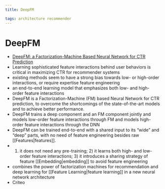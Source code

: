 ```yaml
---
title: DeepFM

tags: architecture recommender
---
```


# DeepFM
- [DeepFM: a Factorization-Machine Based Neural Network for CTR Prediction](https://arxiv.org/abs/1703.04247)
- Learning sophisticated feature interactions behind user behaviors is critical in maximizing CTR for recommender systems
- existing methods seem to have a strong bias towards low- or high-order interactions, or require expertise feature engineering
- an end-to-end learning model that emphasizes both low- and high-order feature interactions
- DeepFM is a Factorization-Machine (FM) based Neural Network for CTR prediction, to overcome the shortcomings of the state-of-the-art models and to achieve better performance.
- DeepFM trains a deep component and an FM component jointly and models low-order feature interactions through FM and models high-order feature interactions through the DNN
- DeepFM can be trained end-to-end with a shared input to its “wide” and “deep” parts, with no need of feature engineering besides raw [[Features|features]].
- 1) it does not need any pre-training; 2) it learns both high- and low-order feature interactions; 3) it introduces a sharing strategy of feature [[Embedding|embedding]] to avoid feature engineering
- combines the power of factorization machines for recommendation and deep learning for [[Feature Learning|feature learning]] in a new neural network architecture
- Criteo














